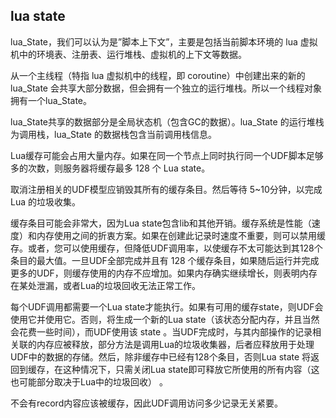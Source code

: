 ## lua state

lua_State，我们可以认为是”脚本上下文”，主要是包括当前脚本环境的 lua 虚拟机中的环境表、注册表、运行堆栈、虚拟机的上下文等数据。

从一个主线程（特指 lua 虚拟机中的线程，即 coroutine）中创建出来的新的 lua_State 会共享大部分数据，但会拥有一个独立的运行堆栈。所以一个线程对象拥有一个lua_State。

lua_State共享的数据部分是全局状态机（包含GC的数据）。lua_State 的运行堆栈为调用栈，lua_State 的数据栈包含当前调用栈信息。

Lua缓存可能会占用大量内存。如果在同一个节点上同时执行同一个UDF脚本足够多的次数，则服务器将缓存最多 128 个 Lua state。

取消注册相关的UDF模型应销毁其所有的缓存条目。然后等待 5~10分钟，以完成 Lua 的垃圾收集。

缓存条目可能会非常大，因为Lua state包含lib和其他开销。缓存系统是性能（速度）和内存使用之间的折衷方案。如果在创建此记录时速度不重要，则可以禁用缓存。或者，您可以使用缓存，但降低UDF调用率，以使缓存不太可能达到其128个条目的最大值。一旦UDF全部完成并且有 128 个缓存条目，如果随后运行并完成更多的UDF，则缓存使用的内存不应增加。如果内存确实继续增长，则表明内存在某处泄漏，或者Lua的垃圾回收无法正常工作。

每个UDF调用都需要一个Lua state才能执行。如果有可用的缓存state，则UDF会使用它并使用它。否则，将生成一个新的Lua state（该状态分配内存，并且当然会花费一些时间），而UDF使用该 state 。当UDF完成时，与其内部操作的记录相关联的内存应被释放，部分方法是调用Lua的垃圾收集器，后者应释放用于处理UDF中的数据的存储。然后，除非缓存中已经有128个条目，否则Lua state 将返回到缓存，在这种情况下，只需关闭Lua state即可释放它所使用的所有内容（这也可能部分取决于Lua中的垃圾回收） 。

不会有record内容应该被缓存，因此UDF调用访问多少记录无关紧要。